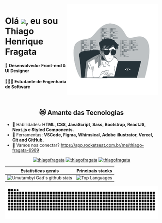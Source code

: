 <img src="developer.svg" min-width="300px" max-width="300px" width="300px" align="right" alt="Computador">

<h1>Olá <img src="https://raw.githubusercontent.com/kaueMarques/kaueMarques/master/hi.gif" width="30px">, eu sou Thiago Henrique Fragata</h1>
<h4>🦄 Desenvolvedor Front-end & UI Designer</h4>
<h4>👨🏻‍🎓 Estudante de Engenharia de Software</h4>

<br/>

<h2 align="center">😻 Amante das Tecnologias</h2>

- 🦄 Habilidades: <strong>HTML, CSS, JavaScript, Sass, Bootstrap, ReactJS, Next.js e Styled Components.</strong>
- 💼 Ferramentas: <strong>VSCode, Figma, Whimsical, Adobe illustrator, Vercel, Git and GitHub.</strong>
- 🚀 Vamos nos conectar? https://app.rocketseat.com.br/me/thiago-fragata-6969

<p align="center">
<a href="https://www.linkedin.com/in/thiago-henrique-fragata-2603b5207/" target="blank"><img align="center" src="https://cdn.jsdelivr.net/npm/simple-icons@3.0.1/icons/linkedin.svg" alt="thiagofragata" height="30" width="30" /></a>
<a href="https://www.facebook.com/tfragata" target="blank"><img align="center" src="https://cdn.jsdelivr.net/npm/simple-icons@3.0.1/icons/facebook.svg" alt="thiagofragata" height="30" width="30" /></a>
<a href="https://www.instagram.com/_thiagofragata/" target="blank"><img align="center" src="https://cdn.jsdelivr.net/npm/simple-icons@3.0.1/icons/instagram.svg" alt="thiagofragata" height="30" width="30" /></a>
</p>

| Estatísticas gerais                                                                                                                                                     | Principais stacks                                                                                                                                                                 |
| ----------------------------------------------------------------------------------------------------------------------------------------------------------------------- | --------------------------------------------------------------------------------------------------------------------------------------------------------------------------------- |
| ![Umutambyi Gad's github stats](https://github-readme-stats.vercel.app/api?username=ThiagoFragata&show_icons=true&hide_border=true&count_private=true&theme=tokyonight) | ![Top Languages](https://github-readme-stats.vercel.app/api/top-langs/?username=ThiagoFragata&langs_count=10&count_private=true&hide_border=true&theme=tokyonight&layout=compact) |
 
 ![Snake animation](https://github.com/ThiagoFragata/ThiagoFragata/blob/output/github-contribution-grid-snake.svg)
